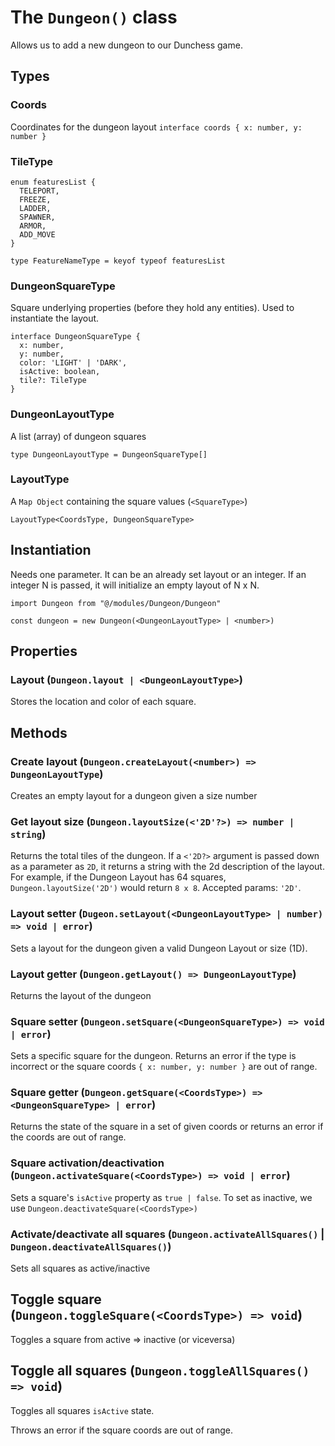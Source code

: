 # The `Dungeon()` class
Allows us to add a new dungeon to our Dunchess game.
## Types
### Coords
Coordinates for the dungeon layout
`interface coords { x: number, y: number }`
### TileType
```
enum featuresList {
  TELEPORT,
  FREEZE,
  LADDER,
  SPAWNER,
  ARMOR,
  ADD_MOVE
}

type FeatureNameType = keyof typeof featuresList
```
### DungeonSquareType
Square underlying properties (before they hold any entities). Used to instantiate the layout.
```
interface DungeonSquareType {
  x: number,
  y: number,
  color: 'LIGHT' | 'DARK',
  isActive: boolean,
  tile?: TileType
}
```
### DungeonLayoutType
A list (array) of dungeon squares

`type DungeonLayoutType = DungeonSquareType[]`
### LayoutType
A `Map Object` containing the square values (`<SquareType>`)

`LayoutType<CoordsType, DungeonSquareType>`
## Instantiation
Needs one parameter. It can be an already set layout or an integer. If an integer N is passed, it will initialize an empty layout of N x N.
```
import Dungeon from "@/modules/Dungeon/Dungeon"

const dungeon = new Dungeon(<DungeonLayoutType> | <number>)
```
## Properties
### Layout (`Dungeon.layout | <DungeonLayoutType>`)
Stores the location and color of each square.
## Methods
### Create layout (`Dungeon.createLayout(<number>) => DungeonLayoutType`)
Creates an empty layout for a dungeon given a size number
### Get layout size (`Dungeon.layoutSize(<'2D'?>) => number | string`)
Returns the total tiles of the dungeon. If a `<'2D?>` argument is passed down as a parameter as `2D`, it returns a string with the 2d description of the layout. For example, if the Dungeon Layout has 64 squares, `Dungeon.layoutSize('2D')` would return `8 x 8`. Accepted params: `'2D'`.
### Layout setter (`Dugeon.setLayout(<DungeonLayoutType> | number) => void | error`)
Sets a layout for the dungeon given a valid Dungeon Layout or size (1D).
### Layout getter (`Dungeon.getLayout() => DungeonLayoutType`)
Returns the layout of the dungeon
### Square setter (`Dungeon.setSquare(<DungeonSquareType>) => void | error`)
Sets a specific square for the dungeon. Returns an error if the type is incorrect or the square coords `{ x: number, y: number }` are out of range.
### Square getter (`Dungeon.getSquare(<CoordsType>) => <DungeonSquareType> | error`)
Returns the state of the square in a set of given coords or returns an error if the coords are out of range.
### Square activation/deactivation (`Dungeon.activateSquare(<CoordsType>) => void | error`)
Sets a square's `isActive` property as `true | false`. To set as inactive, we use `Dungeon.deactivateSquare(<CoordsType>)`
### Activate/deactivate all squares (`Dungeon.activateAllSquares()` | `Dungeon.deactivateAllSquares()`)
Sets all squares as active/inactive
## Toggle square (`Dungeon.toggleSquare(<CoordsType>) => void`)
Toggles a square from active => inactive (or viceversa)
## Toggle all squares (`Dungeon.toggleAllSquares() => void`)
Toggles all squares `isActive` state.

Throws an error if the square coords are out of range.
